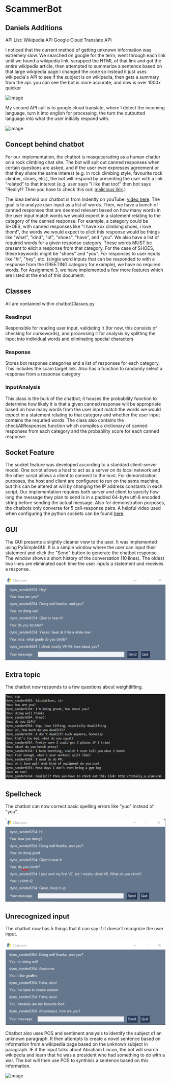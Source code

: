 # ScammerBot

## Daniels Additions

API List:
Wikipedia API
Google Cloud Translate API




I noticed that the current method of getting unknown information was extremely slow. We searched on google for the term, went through each link until we found a wikipedia link, scrapped the HTML of that link and got the entire wikipedia article, then attempted to summarize a sentence based on that large wikipedia page.I changed the code so instead it just uses wikipedia's API to see if the subject is on wikipedia, then gets a summary from the api.  you can see the bot is more accurate, and now is over 1000x quicker

![image](https://user-images.githubusercontent.com/65092654/205804787-8b5d8b73-3b08-4f78-97a3-deb668db956c.png)




My second API call is to google cloud translate, where I detect the incoming language, turn it into english for processing, the turn the outputted language into what the user initially respond with. 


![image](https://user-images.githubusercontent.com/65092654/205805601-9863caf5-dc39-411d-bdd7-07a34ba8c5af.png)



## Concept behind chatbot

For our implementation, the chatbot is masquearading as a human chatter on a rock climbing chat site. The bot will spit out canned responses when certain questions are asked, and if the user ever expresses agreement or that they share the same interest (e.g. in rock climbing style, favourite rock climber, shoes, etc.), the bot will respond by presenting the user with a link "related" to that interest (e.g. user says "i like that too!" then bot says "Really!? Then you have to check this out: [malicious link](https://google.com).)

The idea behind our chatbot is from Indently on youTube: [video here](https://www.youtube.com/watch?v=Ea9jgBjQxEs&t=470s). The goal is to analyze user input as a list of words. Then, we have a bunch of canned responses that are deemed relevant based on how many words in the user input match words we would expect in a statement relating to the category of the canned response. For example, a category could be SHOES, with canned responses like "I have xxx climbing shoes, i love them!", the words we would expect to elicit this response would be things like "what", "kind", "of", "shoes", "have", and "you". We also have a list of required words for a given response category. These words MUST be present to elicit a response from that category. For the case of SHOES, these keywords might be "shoes" and "you". For responses to user inputs like "hi", "hey", etc. (single word inputs that can be responded to with a response from the GREETING category for example), we have no required words. For Assignment 3, we have implemented a few more features which are listed at the end of this document.

## Classes

All are contained within chatbotClasses.py

### ReadInput

Responsible for reading user input, validating it (for now, this consists of checking for cursewords), and processing it for analysis by splitting the input into individual words and eliminating special characters

### Response

Stores bot response categories and a list of responses for each category. This includes the scam target link. Also has a function to randomly select a response from a response category

### InputAnalysis

This class is the bulk of the chatbot; it houses the probability function to determine how likely it is that a given canned response will be appropriate based on how many words from the user input match the words we would expect in a statement relating to that category and whether the user input contains the requried words. The class also contains the checkAllResponses function which compiles a dictionary of canned responses from each category and the probability score for each canned response.

## Socket Feature

The socket feature was developed according to a standard client-server model. One script allows a host to act as a server on its local network and the other script allows a client to connect to the host. For demonstration purposes, the host and client are configured to run on the same machine, but this can be altered at will by changing the IP address constants in each script. Our implementation requires both server and client to specify how long the message they plan to send is in a padded 64-byte utf-8 encoded string before sending the actual message. Also for demonstration purposes, the chatbots only converse for 5 call-response pairs. A helpful video used when configuring the python sockets can be found [here](https://www.youtube.com/watch?v=3QiPPX-KeSc).

## GUI

The GUI presents a slightly cleaner view to the user. It was implemented using PySimpleGUI. It is a simple window where the user can input their statement and click the "Send" button to generate the chatbot response. The window shows a short history of the conversation (10 lines). The oldest two lines are eliminated each time the user inputs a statement and receives a response.

![image](sample_outputs/gui_sample.png)

## Extra topic

The chatbot now responds to a few questions about weightlifting.

![image](sample_outputs/lifting_sample.png)

## Spellcheck

The chatbot can now correct basic spelling errors like "yuo" instead of "you".

![image](sample_outputs/spellcheck_sample.png)

## Unrecognized input

The chatbot now has 5 things that it can say if it doesn't recognize the user input.

![image](sample_outputs/unrecognized_sample.png)


Chatbot also uses POS and sentiment analysis to identify the subject of an unknown paragraph. It then attempts to create a novel sentence based on information from a wikipedia page based on the unknown subject in paragraph. IE if the input talks about Abraham Lincon, the bot will search wikipedia and learn that he was a president who had something to do with a war. The bot will then use POS to synthisis a sentence based on this information. 


![image](https://user-images.githubusercontent.com/65092654/201863361-f2b2bcc3-94bf-4707-beb1-428eb50836d4.png)



